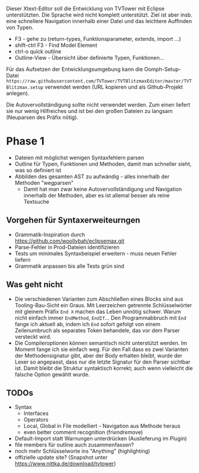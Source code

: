 Dieser Xtext-Editor soll die Entwicklung von TVTower mit Eclipse unterstützten.
Die Sprache wird nicht komplett unterstützt.
Ziel ist aber insb. eine schnellere Navigation innerhalb einer Datei und das leichtere Auffinden von Typen.

* F3 - gehe zu (return-types, Funktionsparameter, extends, import ...)
* shift-ctrl F3 - Find Model Element
* ctrl-o quick outline
* Outline-View - Übersicht über definierte Typen, Funktionen...

Für das Aufsetzen der Entwicklungsumgebung kann die Oomph-Setup-Datei `https://raw.githubusercontent.com/TVTower/TVTBlitzmaxEditor/master/TVTBlitzmax.setup` verwendet werden (URL kopieren und als Github-Projekt anlegen).

Die Autovervollständigung sollte nicht verwendet werden.
Zum einen liefert sie nur wenig Hilfreiches und ist bei den großen Dateien zu langsam (Neuparsen des Präfix nötig).

# Phase 1

* Dateien mit möglichst wenigen Syntaxfehlern parsen
* Outline für Typen, Funktionen und Methoden, damit man schneller sieht, was so definiert ist
* Abbilden des gesamten AST zu aufwändig - alles innerhalb der Methoden "wegparsen"
    * Damit hat man zwar keine Autovervollständigung und Navigation innerhalb der Methoden, aber es ist allemal besser als reine Textsuche

## Vorgehen für Syntaxerweiteurngen

* Grammatik-Inspiration durch https://github.com/woollybah/eclipsemax.git
* Parse-Fehler in Prod-Dateien identifizieren
* Tests um minimales Syntaxbeispiel erweitern - muss neuen Fehler liefern
* Grammatik anpassen bis alle Tests grün sind

## Was geht nicht

* Die verschiedenen Varianten zum Abschließen eines Blocks sind aus Tooling-Bau-Sicht ein Graus. Mit Leerzeichen getrennte Schlüsselwörter mit gleinem Präfix `End X` machen das Leben unnötig schwer. Warum nicht einfach immer `EndMethod`, `EndIf`... Den Programmabbruch mit `End` fange ich aktuell ab, indem ich `End` sofort gefolgt von einem Zeilenumbruch als separates Token behandele, das vor dem Parser versteckt wird.
* Die Compileroptionen können semantisch nicht unterstützt werden. Im Moment fange ich sie einfach weg. Für den Fall dass es zwei Varianten der Methodensignatur gibt, aber der Body erhalten bleibt, wurde der Lexer so angepasst, dass nur die letzte Signatur für den Parser sichtbar ist. Damit bleibt die Struktur syntaktisch korrekt; auch wenn vielleicht die falsche Option gewählt wurde.

## TODOs

* Syntax
    * Interfaces
    * Operators
    * Local, Global in File modelliert - Navigation aus Methode heraus
    * even better comment recognition (fri*endrem*ove)
* Default-Import statt Warnungen unterdrücken (Auslieferung im Plugin)
* file members für outline auch zusammenfassen?
* noch mehr Schlüsselworte ins "Anything" (highlighting)
* offizielle update site? (Snapshot unter https://www.nittka.de/download/tvtower)